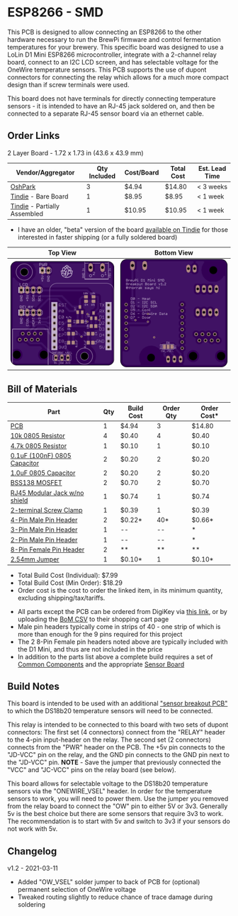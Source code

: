ESP8266 - SMD
==================================================

This PCB is designed to allow connecting an ESP8266 to the other hardware necessary to run the BrewPi firmware and 
control fermentation temperatures for your brewery. This specific board was designed to use a LoLin D1 Mini ESP8266 
microcontroller, integrate with a 2-channel relay board, connect to an I2C LCD screen, and has selectable voltage for 
the OneWire temperature sensors. This PCB supports the use of dupont connectors for connecting the relay which allows 
for a much more compact design than if screw terminals were used.

This board does not have terminals for directly connecting temperature sensors - it is intended to have an RJ-45 jack 
soldered on, and then be connected to a separate RJ-45 sensor board via an ethernet cable. 


Order Links
-----------

2 Layer Board - 1.72 x 1.73 in (43.6 x 43.9 mm)

| Vendor/Aggregator                                                            | Qty Included | Cost/Board | Total Cost | Est. Lead Time |
|------------------------------------------------------------------------------|--------------|------------|------------|----------------|
| [OshPark](https://oshpark.com/shared_projects/1slCGU7M)                      | 3            | $4.94      | $14.80     | < 3 weeks      |
| [Tindie](https://oshpark.com/shared_projects/1slCGU7M) - Bare Board          | 1            | $8.95      | $8.95      | < 1 week       |
| [Tindie](https://oshpark.com/shared_projects/1slCGU7M) - Partially Assembled | 1            | $10.95     | $10.95     | < 1 week       |

- I have an older, "beta" version of the board [available on Tindie](https://www.tindie.com/products/thorrak/brewpi-esp8266-beta-smd-pcb/) for those interested in faster shipping (or a fully soldered board)

| Top View          | Bottom View          |
| ----------------- |:--------------------:|
| ![Board Top][top] | ![Board Bottom][bot] |

[top]: imgs/SMD%20Top.png "Board Top"
[bot]: imgs/SMD%20Bottom.png "Board Bottom"


Bill of Materials
------------------------------

| Part                                                                                                                         | Qty   | Build Cost | Order Qty | Order Cost* |
|------------------------------------------------------------------------------------------------------------------------------|-------|------------|-----------|-------------|
| [PCB](https://oshpark.com/shared_projects/sZcIGxXP)                                                                          | 1     | $4.94      | 3         | $14.80      |
| [10k 0805 Resistor](https://www.digikey.com/en/products/detail/stackpole-electronics-inc/RNCP0805FTD10K0/2240262)            | 4     | $0.40      | 4         | $0.40       |
| [4.7k 0805 Resistor](https://www.digikey.com/en/products/detail/te-connectivity-passive-product/CRGCQ0805J4K7/8576740)       | 1     | $0.10      | 1         | $0.10       |
| [0.1uF (100nF) 0805 Capacitor](https://www.digikey.com/en/products/detail/samsung-electro-mechanics/CL21B104KACNNNC/3886757) | 2     | $0.20      | 2         | $0.20       |
| [1.0uF 0805 Capacitor](https://www.digikey.com/en/products/detail/samsung-electro-mechanics/CL21B105KAFNNNE/3886724)         | 2     | $0.20      | 2         | $0.20       |
| [BSS138 MOSFET](https://www.digikey.com/en/products/detail/onsemi/BSS138/244210)                                             | 2     | $0.70      | 2         | $0.70       |
| [RJ45 Modular Jack w/no shield](https://www.digikey.com/en/products/detail/stewart-connector/SS-90000-001/14548964)          | 1     | $0.74      | 1         | $0.74       |
| [2-terminal Screw Clamp](https://www.digikey.com/en/products/detail/w%C3%BCrth-elektronik/691137710002/6644051)              | 1     | $0.39      | 1         | $0.39       |
| [4-Pin Male Pin Header](https://www.digikey.com/en/products/detail/sullins-connector-solutions/PRPC040SAAN-RC/2775214)       | 2     | $0.22*     | 40*       | $0.66*      |
| [3-Pin Male Pin Header](https://www.digikey.com/en/products/detail/sullins-connector-solutions/PRPC040SAAN-RC/2775214)       | 1     | --         | --        | *           |
| [2-Pin Male Pin Header](https://www.digikey.com/en/products/detail/sullins-connector-solutions/PRPC040SAAN-RC/2775214)       | 1     | --         | --        | *           |
| [8-Pin Female Pin Header](https://www.digikey.com/en/products/detail/adam-tech/RS1-08-G/9832056)                             | 2     | **         | **        | **          |
| [2.54mm Jumper](https://www.digikey.com/en/products/detail/sullins-connector-solutions/STC02SYAN/76372)                      | 1     | $0.10*     | 1         | $0.10*      |

* Total Build Cost (Individual): $7.99
* Total Build Cost (Min Order): $18.29
* Order cost is the cost to order the linked item, in its minimum quantity, excluding shipping/tax/tariffs.

- All parts except the PCB can be ordered from DigiKey via [this link](https://www.digikey.com/short/ww8cvhrh), or by uploading the [BoM CSV](D1%20-%20SMD%20DigiKey%20BOM.csv) to their shopping cart page
- Male pin headers typically come in strips of 40 - one strip of which is more than enough for the 9 pins required for this project
- The 2 8-Pin Female pin headers noted above are typically included with the D1 Mini, and thus are not included in the price
- In addition to the parts list above a complete build requires a set of [Common Components](Common%20Components.md) and the appropriate [Sensor Board](../BrewPi%20Sensor%20Boards/README.md)



Build Notes
-----------

This board is intended to be used with an additional ["sensor breakout PCB"](../BrewPi%20Sensor%20Boards/README.md) to which the DS18b20 temperature sensors will need to be connected. 

This relay is intended to be connected to this board with two sets of dupont connectors: The first set (4 connectors) connect from the "RELAY" header to the 4-pin input-header on the relay. The second set (2 connectors) connects from the "PWR" header on the PCB. The +5v pin connects to the "JD-VCC" pin on the relay, and the GND pin connects to the GND pin next to the "JD-VCC" pin. **NOTE** - Save the jumper that previously connected the "VCC" and "JC-VCC" pins on the relay board (see below).

This board allows for selectable voltage to the DS18b20 temperature sensors via the "ONEWIRE_VSEL" header. In order for the temperature sensors to work, you will need to power them. Use the jumper you removed from the relay board to connect the "OW" pin to either 5V or 3v3. Generally 5v is the best choice but there are some sensors that require 3v3 to work. The recommendation is to start with 5v and switch to 3v3 if your sensors do not work with 5v.




Changelog
---------

v1.2 - 2021-03-11

- Added "OW_VSEL" solder jumper to back of PCB for (optional) permanent selection of OneWire voltage 
- Tweaked routing slightly to reduce chance of trace damage during soldering



